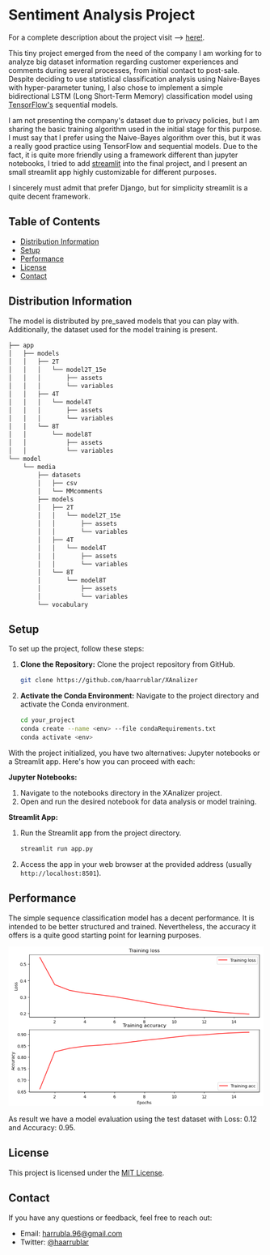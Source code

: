 # Sentiment Analysis Project

For a complete description about the project visit --> [here!](https://haarrublar.com/blog/2024/4/26/tensorflow-lstm-text-classification-with-emoji-mask/).

This tiny project emerged from the need of the company I am working for to analyze big dataset information regarding customer experiences and comments during several processes, from initial contact to post-sale. Despite deciding to use statistical classification analysis using Naive-Bayes with hyper-parameter tuning, I also chose to implement a simple bidirectional LSTM (Long Short-Term Memory) classification model using [TensorFlow's](https://www.tensorflow.org/) sequential models.

I am not presenting the company's dataset due to privacy policies, but I am sharing the basic training algorithm used in the initial stage for this purpose. I must say that I prefer using the Naive-Bayes algorithm over this, but it was a really good practice using TensorFlow and sequential models. Due to the fact, it is quite more friendly using a framework different than jupyter notebooks, I tried to add [streamlit](https://docs.streamlit.io/) into the final project, and I present an small streamlit app highly customizable for different purposes.

I sincerely must admit that prefer Django, but for simplicity streamlit is a quite decent framework.


## Table of Contents
- [Distribution Information](#distribution-information)
- [Setup](#setup)
- [Performance](#performance)
- [License](#license)
- [Contact](#contact)



## Distribution Information

The model is distributed by pre_saved models that you can play with. Additionally, the dataset used for the model training is present.

```
├── app
│   ├── models
│   │   ├── 2T
│   │   │   └── model2T_15e
│   │   │       ├── assets
│   │   │       └── variables
│   │   ├── 4T
│   │   │   └── model4T
│   │   │       ├── assets
│   │   │       └── variables
│   │   └── 8T
│   │       └── model8T
│   │           ├── assets
│   │           └── variables
└── model
    └── media
        ├── datasets
        │   ├── csv
        │   └── MMcomments
        ├── models
        │   ├── 2T
        │   │   └── model2T_15e
        │   │       ├── assets
        │   │       └── variables
        │   ├── 4T
        │   │   └── model4T
        │   │       ├── assets
        │   │       └── variables
        │   └── 8T
        │       └── model8T
        │           ├── assets
        │           └── variables
        └── vocabulary
```

## Setup

To set up the project, follow these steps:

1. **Clone the Repository:** Clone the project repository from GitHub.
   ```sh
   git clone https://github.com/haarrublar/XAnalizer
   ```

2. **Activate the Conda Environment:** Navigate to the project directory and activate the Conda environment.

   ```sh
   cd your_project
   conda create --name <env> --file condaRequirements.txt
   conda activate <env>
   ```

With the project initialized, you have two alternatives: Jupyter notebooks or a Streamlit app. Here's how you can proceed with each:

**Jupyter Notebooks:**
1. Navigate to the notebooks directory in the XAnalizer project.
3. Open and run the desired notebook for data analysis or model training.

**Streamlit App:**
1. Run the Streamlit app from the project directory.
   ```sh
   streamlit run app.py
   ```
3. Access the app in your web browser at the provided address (usually `http://localhost:8501`).



## Performance

The simple sequence classification model has a decent performance. It is intended to be better structured and trained. Nevertheless, the accuracy it offers is a quite good starting point for learning purposes.


![performance](model/media/images/model_loss_accuracy.png)


As result we have a model evaluation using the test dataset with Loss: 0.12 and Accuracy: 0.95.

## License

This project is licensed under the [MIT License](LICENSE).

## Contact

If you have any questions or feedback, feel free to reach out:

- Email: [harrubla.96@gmail.com](mailto:harrubla.96@gmail.com)
- Twitter: [@haarrublar](https://x.com/haarrublar)

